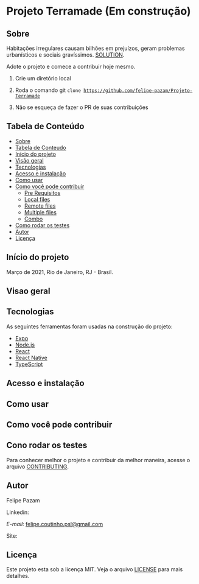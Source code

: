 # Projeto Terramade (Em construção)

## Sobre

Habitações irregulares causam bilhões em prejuízos, geram problemas urbanísticos e sociais gravíssimos. <a href="">SOLUTION<a>.

Adote o projeto e comece a contribuir hoje mesmo. 

<p aling="center">
  
1. Crie um diretório local 

2. Roda o comando git <code>clone https://github.com/felipe-pazam/Projeto-Terramade</code></p>

3. Não se esqueça de fazer o PR de suas contribuições


## Tabela de Conteúdo

   * [Sobre](#Sobre)
   * [Tabela de Conteudo](#tabela-de-conteudo)
   * [Início do projeto](#inicio-do-projeto)
   * [Visão geral](#visao-geral)
   * [Tecnologias](#tecnologias)
   * [Acesso e instalação](#acesso-e-instalacao)
   * [Como usar](#como-usar)
   * [Como você pode contribuir](#como-voce-pode-contribuir)
      * [Pre Requisitos](#pre-requisitos)
      * [Local files](#local-files)
      * [Remote files](#remote-files)
      * [Multiple files](#multiple-files)
      * [Combo](#combo)
   * [Como rodar os testes](#como-rodar-os-testes)
   * [Autor](#autor)
   * [Licença](#licenca)

<!--
   Titulo
Status
Tabela de Conteúdos
Descrição
Layout ou Deploy da aplicação
Pré-requisitos
Dependências e Libs Instaladas
Como rodar a aplicação

/
Como rodar os testes
Database
Solução de problemas
Contribuintes
Tarefas em aberto
Licença
/  

-->
## Início do projeto 

Março de 2021, Rio de Janeiro, RJ - Brasil.

## Visao geral

## Tecnologias

As seguintes ferramentas foram usadas na construção do projeto:

- [Expo](https://expo.io/)
- [Node.js](https://nodejs.org/en/)
- [React](https://pt-br.reactjs.org/)
- [React Native](https://reactnative.dev/)
- [TypeScript](https://www.typescriptlang.org/)


## Acesso e instalação

## Como usar

## Como você pode contribuir
  
## Cono rodar os testes

Para conhecer melhor o projeto e contribuir da melhor maneira, acesse o arquivo <a href="">CONTRIBUTING</a>.

## Autor

Felipe Pazam

Linkedin: 

*E-mail*: felipe.coutinho.psl@gmail.com

Site:

## Licença
Este projeto esta sob a licença MIT. Veja o arquivo [LICENSE](.github/license.txt) para mais detalhes.

